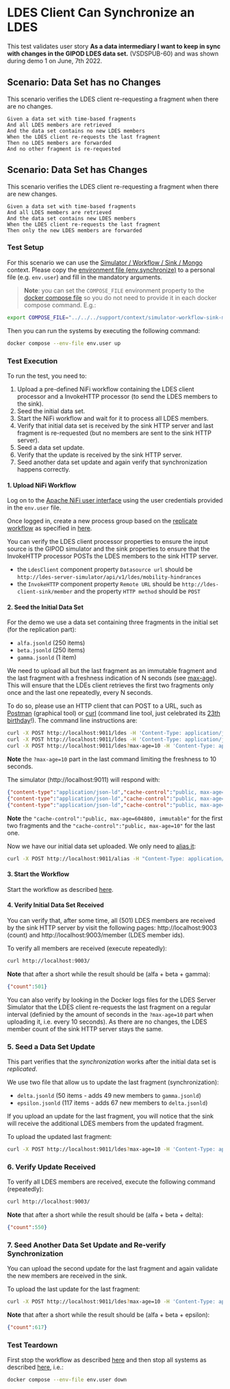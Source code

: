 # LDES Client Can Synchronize an LDES
This test validates user story **As a data intermediary I want to keep in sync with changes in the GIPOD LDES data set.** (VSDSPUB-60) and was shown during demo 1 on June, 7th 2022.

## Scenario: Data Set has no Changes
This scenario verifies the LDES client re-requesting a fragment when there are no changes.
```gherkin
Given a data set with time-based fragments
And all LDES members are retrieved
And the data set contains no new LDES members
When the LDES client re-requests the last fragment
Then no LDES members are forwarded
And no other fragment is re-requested
```

## Scenario: Data Set has Changes
This scenario verifies the LDES client re-requesting a fragment when there are new changes.
```gherkin
Given a data set with time-based fragments
And all LDES members are retrieved
And the data set contains new LDES members
When the LDES client re-requests the last fragment
Then only the new LDES members are forwarded
```

### Test Setup
For this scenario we can use the [Simulator / Workflow / Sink / Mongo](../../../support/context/simulator-workflow-sink-mongo/README.md) context. Please copy the [environment file (env.synchronize)](./env.synchronize) to a personal file (e.g. `env.user`) and fill in the mandatory arguments. 

> **Note**: you can set the `COMPOSE_FILE` environment property to the [docker compose file](../../../support/context/simulator-workflow-sink-mongo/docker-compose.yml) so you do not need to provide it in each docker compose command. E.g.:
```bash
export COMPOSE_FILE="../../../support/context/simulator-workflow-sink-mongo/docker-compose.yml"
```

Then you can run the systems by executing the following command:
```bash
docker compose --env-file env.user up
```

### Test Execution
To run the test, you need to:
1. Upload a pre-defined NiFi workflow containing the LDES client processor and a InvokeHTTP processor (to send the LDES members to the sink).
2. Seed the initial data set.
3. Start the NiFi workflow and wait for it to process all LDES members.
4. Verify that initial data set is received by the sink HTTP server and last fragment is re-requested (but no members are sent to the sink HTTP server).
5. Seed a data set update.
6. Verify that the update is received by the sink HTTP server.
7. Seed another data set update and again verify that synchronization happens correctly.

#### 1. Upload NiFi Workflow
Log on to the [Apache NiFi user interface](https://localhost:8443/nifi) using the user credentials provided in the `env.user` file.

Once logged in, create a new process group based on the [replicate workflow](./nifi-workflow.json) as specified in [here](../../../support/context/workflow/README.md#creating-a-workflow).

You can verify the LDES client processor properties to ensure the input source is the GIPOD simulator and the sink properties to ensure that the InvokeHTTP processor POSTs the LDES members to the sink HTTP server.
* the `LdesClient` component property `Datasource url` should be `http://ldes-server-simulator/api/v1/ldes/mobility-hindrances`
* the `InvokeHTTP` component property `Remote URL` should be `http://ldes-client-sink/member` and the property `HTTP method` should be `POST`

#### 2. Seed the Initial Data Set
For the demo we use a data set containing three fragments in the initial set (for the replication part):
* `alfa.jsonld` (250 items)
* `beta.jsonld` (250 items)
* `gamma.jsonld` (1 item)

We need to upload all but the last fragment as an immutable fragment and the last fragment with a freshness indication of N seconds (see [max-age](https://developer.mozilla.org/en-US/docs/Web/HTTP/Headers/Cache-Control#response_directives)). This will ensure that the LDEs client retrieves the first two fragments only once and the last one repeatedly, every N seconds.

To do so, please use an HTTP client that can POST to a URL, such as [Postman](https://www.postman.com/) (graphical tool) or [curl](https://curl.se/) (command line tool, just celebrated its [23th birthday](https://daniel.haxx.se/blog/2021/03/20/curl-is-23-years-old-today/)!). The command line instructions are:
```bash
curl -X POST http://localhost:9011/ldes -H 'Content-Type: application/json-ld' -d '@data/alfa.jsonld'
curl -X POST http://localhost:9011/ldes -H 'Content-Type: application/json-ld' -d '@data/beta.jsonld'
curl -X POST http://localhost:9011/ldes?max-age=10 -H 'Content-Type: application/json-ld' -d '@data/gamma.jsonld'
```

**Note** the `?max-age=10` part in the last command limiting the freshness to 10 seconds.

The simulator (http://localhost:9011) will respond with:
```json
{"content-type":"application/json-ld","cache-control":"public, max-age=604800, immutable","id":"/api/v1/ldes/mobility-hindrances?generatedAtTime=2022-05-20T09:58:15.867Z"}
{"content-type":"application/json-ld","cache-control":"public, max-age=604800, immutable","id":"/api/v1/ldes/mobility-hindrances?generatedAtTime=2022-05-25T10:22:45.82Z"}
{"content-type":"application/json-ld","cache-control":"public, max-age=10","id":"/api/v1/ldes/mobility-hindrances?generatedAtTime=2022-06-03T07:58:29.2Z"}
```

**Note** the `"cache-control":"public, max-age=604800, immutable"` for the first two fragments and the `"cache-control":"public, max-age=10"` for the last one.

Now we have our initial data set uploaded. We only need to [alias it](./create-alias.json):
```bash
curl -X POST http://localhost:9011/alias -H "Content-Type: application/json" -d '@create-alias.json'
```

#### 3. Start the Workflow
Start the workflow as described [here](../../../support/context/workflow/README.md#starting-a-workflow).

#### 4. Verify Initial Data Set Received
You can verify that, after some time, all (501) LDES members are received by the sink HTTP server by visit the following pages: http://localhost:9003 (count) and http://localhost:9003/member (LDES member ids).

To verify all members are received (execute repeatedly):
```bash
curl http://localhost:9003/
```
**Note** that after a short while the result should be (alfa + beta + gamma):
```json
{"count":501}
```

You can also verify by looking in the Docker logs files for the LDES Server Simulator that the LDES client re-requests the last fragment on a regular interval (definied by the amount of seconds in the `?max-age=10` part when uploading it, i.e. every 10 seconds). As there are no changes, the LDES member count of the sink HTTP server stays the same.

### 5. Seed a Data Set Update
This part verifies that the *synchronization* works after the initial data set is *replicated*.

We use two file that allow us to update the last fragment (synchronization):
* `delta.jsonld` (50 items - adds 49 new members to `gamma.jsonld`)
* `epsilon.jsonld` (117 items - adds 67 new members to `delta.jsonld`)

If you upload an update for the last fragment, you will notice that the sink will receive the additional LDES members from the updated fragment.

To upload the updated last fragment:
```bash
curl -X POST http://localhost:9011/ldes?max-age=10 -H 'Content-Type: application/json-ld' -d '@data/delta.jsonld'
```

### 6. Verify Update Received
To verify all LDES members are received, execute the following command (repeatedly):
```bash
curl http://localhost:9003/
```
**Note** that after a short while the result should be (alfa + beta + delta):
```json
{"count":550}
```

### 7. Seed Another Data Set Update and Re-verify Synchronization
You can upload the second update for the last fragment and again validate the new members are received in the sink.

To upload the last update for the last fragment:
```bash
curl -X POST http://localhost:9011/ldes?max-age=10 -H 'Content-Type: application/json-ld' -d '@data/epsilon.jsonld'
```
**Note** that after a short while the result should be (alfa + beta + epsilon):
```json
{"count":617}
```

### Test Teardown
First stop the workflow as described [here](../../../support/context/workflow/README.md#stopping-a-workflow) and then stop all systems as described [here](../../../support/context/simulator-workflow-sink/README.md#stop-the-systems), i.e.:
```bash
docker compose --env-file env.user down
```
